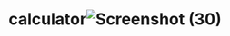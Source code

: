 # calculator![Screenshot (30)](https://user-images.githubusercontent.com/114498157/192558658-d233ed0b-f9b7-4886-afe8-d36b5b7e3e7b.png)
